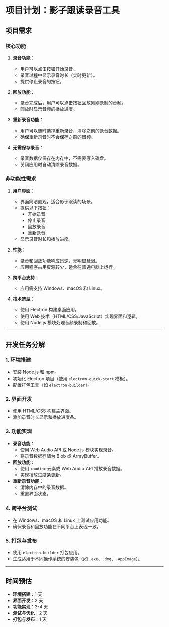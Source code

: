 # 项目计划：影子跟读录音工具

## 项目需求

### 核心功能
1. **录音功能**：
   - 用户可以点击按钮开始录音。
   - 录音过程中显示录音时长（实时更新）。
   - 提供停止录音的按钮。

2. **回放功能**：
   - 录音完成后，用户可以点击按钮回放刚刚录制的音频。
   - 回放时显示音频的播放进度。

3. **重新录音功能**：
   - 用户可以随时选择重新录音，清除之前的录音数据。
   - 确保重新录音时不会保存之前的音频。

4. **无需保存录音**：
   - 录音数据仅保存在内存中，不需要写入磁盘。
   - 关闭应用时自动清除录音数据。

### 非功能性需求
1. **用户界面**：
   - 界面简洁直观，适合影子跟读的场景。
   - 提供以下按钮：
     - 开始录音
     - 停止录音
     - 回放录音
     - 重新录音
   - 显示录音时长和播放进度。

2. **性能**：
   - 录音和回放功能响应迅速，无明显延迟。
   - 应用程序占用资源较少，适合在普通电脑上运行。

3. **跨平台支持**：
   - 应用需支持 Windows、macOS 和 Linux。

4. **技术选型**：
   - 使用 Electron 构建桌面应用。
   - 使用 Web 技术（HTML/CSS/JavaScript）实现界面和逻辑。
   - 使用 Node.js 模块处理音频录制和回放。

---

## 开发任务分解

### 1. 环境搭建
- 安装 Node.js 和 npm。
- 初始化 Electron 项目（使用 `electron-quick-start` 模板）。
- 配置打包工具（如 `electron-builder`）。

### 2. 界面开发
- 使用 HTML/CSS 构建主界面。
- 添加录音时长显示和播放进度条。

### 3. 功能实现
- **录音功能**：
  - 使用 Web Audio API 或 Node.js 模块实现录音。
  - 将录音数据存储为 Blob 或 ArrayBuffer。
- **回放功能**：
  - 使用 `<audio>` 元素或 Web Audio API 播放录音数据。
  - 实现播放进度条更新。
- **重新录音功能**：
  - 清除内存中的录音数据。
  - 重置界面状态。

### 4. 跨平台测试
- 在 Windows、macOS 和 Linux 上测试应用功能。
- 确保录音和回放功能在不同平台上表现一致。

### 5. 打包与发布
- 使用 `electron-builder` 打包应用。
- 生成适用于不同操作系统的安装包（如 `.exe`、`.dmg`、`.AppImage`）。

---

## 时间预估
- **环境搭建**：1 天
- **界面开发**：2 天
- **功能实现**：3-4 天
- **测试与优化**：2 天
- **打包与发布**：1 天
